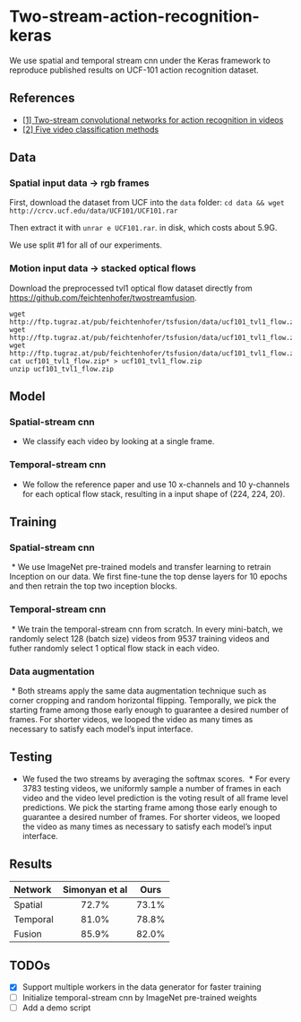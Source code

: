 # Two-stream-action-recognition-keras
We use spatial and temporal stream cnn under the Keras framework to reproduce published results on UCF-101 action recognition dataset.

## References
*  [[1] Two-stream convolutional networks for action recognition in videos](http://papers.nips.cc/paper/5353-two-stream-convolutional)
*  [[2] Five video classification methods](https://github.com/harvitronix/five-video-classification-methods/blob/master/README.md)


## Data
  ### Spatial input data -> rgb frames
  First, download the dataset from UCF into the `data` folder:
  `cd data && wget http://crcv.ucf.edu/data/UCF101/UCF101.rar`
  
  Then extract it with `unrar e UCF101.rar`. in disk, which costs about 5.9G.
  
  We use split #1 for all of our experiments.
  ### Motion input data -> stacked optical flows
  Download the preprocessed tvl1 optical flow dataset directly from https://github.com/feichtenhofer/twostreamfusion. 
  ```
  wget http://ftp.tugraz.at/pub/feichtenhofer/tsfusion/data/ucf101_tvl1_flow.zip.001
  wget http://ftp.tugraz.at/pub/feichtenhofer/tsfusion/data/ucf101_tvl1_flow.zip.002
  wget http://ftp.tugraz.at/pub/feichtenhofer/tsfusion/data/ucf101_tvl1_flow.zip.003
  cat ucf101_tvl1_flow.zip* > ucf101_tvl1_flow.zip
  unzip ucf101_tvl1_flow.zip
  ```

## Model
  ### Spatial-stream cnn
  * We classify each video by looking at a single frame.
  ### Temporal-stream cnn
  * We follow the reference paper and use 10 x-channels and 10 y-channels for each optical flow stack, resulting in a input shape of (224, 224, 20).
  
## Training
  ### Spatial-stream cnn
  * We use ImageNet pre-trained models and transfer learning to retrain Inception on our data. We first fine-tune the top dense layers for 10 epochs and then retrain the top two inception blocks.
  ### Temporal-stream cnn
  * We train the temporal-stream cnn from scratch. In every mini-batch, we randomly select 128 (batch size) videos from 9537 training videos and futher randomly select 1 optical flow stack in each video. 
  ### Data augmentation
  * Both streams apply the same data augmentation technique such as corner cropping and random horizontal flipping. Temporally, we pick the starting frame among those early enough to guarantee a desired number of frames. For shorter videos, we looped the video as many times as necessary to satisfy each model’s input interface.

## Testing
  * We fused the two streams by averaging the softmax scores.
  * For every 3783 testing videos, we uniformly sample a number of frames in each video and the video level prediction is the voting result of all frame level predictions. We pick the starting frame among those early enough to guarantee a desired number of frames. For shorter videos, we looped the video as many times as necessary to satisfy each model’s input interface.

## Results
|Network     |Simonyan et al  |Ours  |
-------------|:--------------:|:----:|
|Spatial     |72.7%           |73.1% |
|Temporal    |81.0%           |78.8% |
|Fusion      |85.9%           |82.0% |

## TODOs
- [x] Support multiple workers in the data generator for faster training
- [ ] Initialize temporal-stream cnn by ImageNet pre-trained weights
- [ ] Add a demo script
